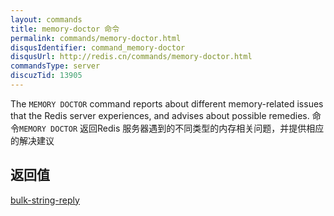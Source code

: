 ```yaml
---
layout: commands
title: memory-doctor 命令
permalink: commands/memory-doctor.html
disqusIdentifier: command_memory-doctor
disqusUrl: http://redis.cn/commands/memory-doctor.html
commandsType: server
discuzTid: 13905
---
```


The `MEMORY DOCTOR` command reports about different memory-related issues that
the Redis server experiences, and advises about possible remedies.
命令`MEMORY DOCTOR` 返回Redis 服务器遇到的不同类型的内存相关问题，并提供相应的解决建议

## 返回值

[bulk-string-reply](/topics/protocol.html#bulk-string-reply)